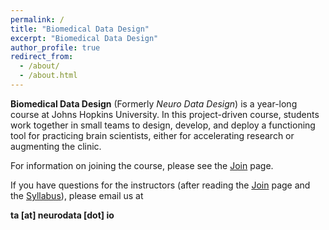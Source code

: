 ```yaml
---
permalink: /
title: "Biomedical Data Design"
excerpt: "Biomedical Data Design"
author_profile: true
redirect_from: 
  - /about/
  - /about.html
---
```


**Biomedical Data Design** (Formerly *Neuro Data Design*) is a year-long course at Johns Hopkins University. In this project-driven course, students work together in small teams to design, develop, and deploy a functioning tool for practicing brain scientists, either for accelerating research or augmenting the clinic.

For information on joining the course, please see the [Join](./join.md) page.

If you have questions for the instructors (after reading the [Join](./join.md) page and the [Syllabus](./syllabus.md)), please email us at 

**ta [at] neurodata [dot] io**
